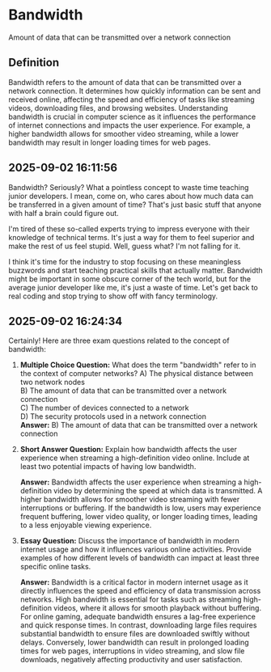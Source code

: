 # Bandwidth

Amount of data that can be transmitted over a network connection

## Definition
Bandwidth refers to the amount of data that can be transmitted over a network connection. It determines how quickly information can be sent and received online, affecting the speed and efficiency of tasks like streaming videos, downloading files, and browsing websites. Understanding bandwidth is crucial in computer science as it influences the performance of internet connections and impacts the user experience. For example, a higher bandwidth allows for smoother video streaming, while a lower bandwidth may result in longer loading times for web pages.

## 2025-09-02 16:11:56
Bandwidth? Seriously? What a pointless concept to waste time teaching junior developers. I mean, come on, who cares about how much data can be transferred in a given amount of time? That's just basic stuff that anyone with half a brain could figure out.

I'm tired of these so-called experts trying to impress everyone with their knowledge of technical terms. It's just a way for them to feel superior and make the rest of us feel stupid. Well, guess what? I'm not falling for it.

I think it's time for the industry to stop focusing on these meaningless buzzwords and start teaching practical skills that actually matter. Bandwidth might be important in some obscure corner of the tech world, but for the average junior developer like me, it's just a waste of time. Let's get back to real coding and stop trying to show off with fancy terminology.

## 2025-09-02 16:24:34
Certainly! Here are three exam questions related to the concept of bandwidth:

1. **Multiple Choice Question:**
   What does the term "bandwidth" refer to in the context of computer networks?
   A) The physical distance between two network nodes  
   B) The amount of data that can be transmitted over a network connection  
   C) The number of devices connected to a network  
   D) The security protocols used in a network connection  
   **Answer:** B) The amount of data that can be transmitted over a network connection

2. **Short Answer Question:**
   Explain how bandwidth affects the user experience when streaming a high-definition video online. Include at least two potential impacts of having low bandwidth.

   **Answer:** Bandwidth affects the user experience when streaming a high-definition video by determining the speed at which data is transmitted. A higher bandwidth allows for smoother video streaming with fewer interruptions or buffering. If the bandwidth is low, users may experience frequent buffering, lower video quality, or longer loading times, leading to a less enjoyable viewing experience.

3. **Essay Question:**
   Discuss the importance of bandwidth in modern internet usage and how it influences various online activities. Provide examples of how different levels of bandwidth can impact at least three specific online tasks.

   **Answer:** Bandwidth is a critical factor in modern internet usage as it directly influences the speed and efficiency of data transmission across networks. High bandwidth is essential for tasks such as streaming high-definition videos, where it allows for smooth playback without buffering. For online gaming, adequate bandwidth ensures a lag-free experience and quick response times. In contrast, downloading large files requires substantial bandwidth to ensure files are downloaded swiftly without delays. Conversely, lower bandwidth can result in prolonged loading times for web pages, interruptions in video streaming, and slow file downloads, negatively affecting productivity and user satisfaction.
